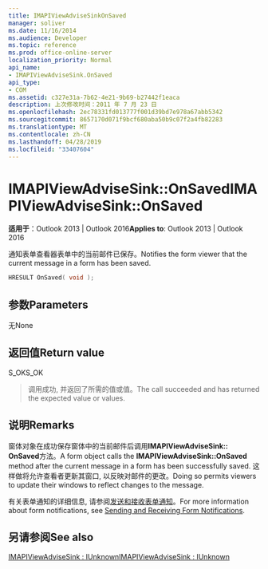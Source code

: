 ```yaml
---
title: IMAPIViewAdviseSinkOnSaved
manager: soliver
ms.date: 11/16/2014
ms.audience: Developer
ms.topic: reference
ms.prod: office-online-server
localization_priority: Normal
api_name:
- IMAPIViewAdviseSink.OnSaved
api_type:
- COM
ms.assetid: c327e31a-7b62-4e21-9b69-b27442f1eaca
description: 上次修改时间：2011 年 7 月 23 日
ms.openlocfilehash: 2ec78331fd013777f001d39bd7e978a67abb5342
ms.sourcegitcommit: 8657170d071f9bcf680aba50b9c07f2a4fb82283
ms.translationtype: MT
ms.contentlocale: zh-CN
ms.lasthandoff: 04/28/2019
ms.locfileid: "33407604"
---
```

# <a name="imapiviewadvisesinkonsaved"></a><span data-ttu-id="9099f-103">IMAPIViewAdviseSink::OnSaved</span><span class="sxs-lookup"><span data-stu-id="9099f-103">IMAPIViewAdviseSink::OnSaved</span></span>

  
  
<span data-ttu-id="9099f-104">**适用于**：Outlook 2013 | Outlook 2016</span><span class="sxs-lookup"><span data-stu-id="9099f-104">**Applies to**: Outlook 2013 | Outlook 2016</span></span> 
  
<span data-ttu-id="9099f-105">通知表单查看器表单中的当前邮件已保存。</span><span class="sxs-lookup"><span data-stu-id="9099f-105">Notifies the form viewer that the current message in a form has been saved.</span></span>
  
```cpp
HRESULT OnSaved( void );
```

## <a name="parameters"></a><span data-ttu-id="9099f-106">参数</span><span class="sxs-lookup"><span data-stu-id="9099f-106">Parameters</span></span>

<span data-ttu-id="9099f-107">无</span><span class="sxs-lookup"><span data-stu-id="9099f-107">None</span></span>
  
## <a name="return-value"></a><span data-ttu-id="9099f-108">返回值</span><span class="sxs-lookup"><span data-stu-id="9099f-108">Return value</span></span>

<span data-ttu-id="9099f-109">S_OK</span><span class="sxs-lookup"><span data-stu-id="9099f-109">S_OK</span></span> 
  
> <span data-ttu-id="9099f-110">调用成功, 并返回了所需的值或值。</span><span class="sxs-lookup"><span data-stu-id="9099f-110">The call succeeded and has returned the expected value or values.</span></span>
    
## <a name="remarks"></a><span data-ttu-id="9099f-111">说明</span><span class="sxs-lookup"><span data-stu-id="9099f-111">Remarks</span></span>

<span data-ttu-id="9099f-112">窗体对象在成功保存窗体中的当前邮件后调用**IMAPIViewAdviseSink:: OnSaved**方法。</span><span class="sxs-lookup"><span data-stu-id="9099f-112">A form object calls the **IMAPIViewAdviseSink::OnSaved** method after the current message in a form has been successfully saved.</span></span> <span data-ttu-id="9099f-113">这样做将允许查看者更新其窗口, 以反映对邮件的更改。</span><span class="sxs-lookup"><span data-stu-id="9099f-113">Doing so permits viewers to update their windows to reflect changes to the message.</span></span> 
  
<span data-ttu-id="9099f-114">有关表单通知的详细信息, 请参阅[发送和接收表单通知](sending-and-receiving-form-notifications.md)。</span><span class="sxs-lookup"><span data-stu-id="9099f-114">For more information about form notifications, see [Sending and Receiving Form Notifications](sending-and-receiving-form-notifications.md).</span></span>
  
## <a name="see-also"></a><span data-ttu-id="9099f-115">另请参阅</span><span class="sxs-lookup"><span data-stu-id="9099f-115">See also</span></span>



[<span data-ttu-id="9099f-116">IMAPIViewAdviseSink : IUnknown</span><span class="sxs-lookup"><span data-stu-id="9099f-116">IMAPIViewAdviseSink : IUnknown</span></span>](imapiviewadvisesinkiunknown.md)

